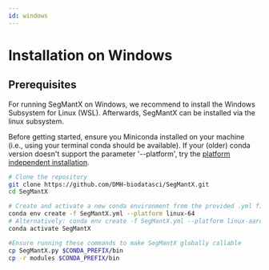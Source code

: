 ```yaml
---
id: windows
---
```


# Installation on Windows

## Prerequisites
For running SegMantX on Windows, we recommend to install the Windows Subsystem for Linux (WSL). Afterwards, SegMantX can be installed via the linux subsystem.

Before getting started, ensure you Miniconda installed on your machine (i.e., using your terminal conda should be available).
If your (older) conda version doesn't support the parameter '--platform', try the [platform independent installation](https://dmh-biodatasci.github.io/SegMantX/installation/independent.html).

```bash
# Clone the repository
git clone https://github.com/DMH-biodatasci/SegMantX.git
cd SegMantX

# Create and activate a new conda environment from the provided .yml file
conda env create -f SegMantX.yml --platform linux-64
# Alternatively: conda env create -f SegMantX.yml --platform linux-aarch64
conda activate SegMantX

#Ensure running these commands to make SegMantX globally callable
cp SegMantX.py $CONDA_PREFIX/bin
cp -r modules $CONDA_PREFIX/bin
```

